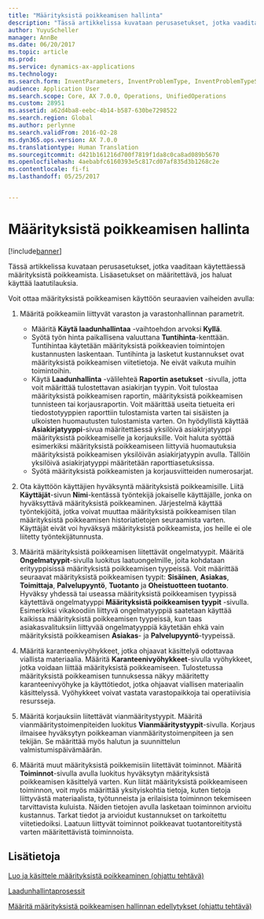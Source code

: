 ```yaml
---
title: "Määrityksistä poikkeamisen hallinta"
description: "Tässä artikkelissa kuvataan perusasetukset, jotka vaaditaan käytettäessä määrityksistä poikkeamista. Lisäasetukset on määritettävä, jos haluat käyttää laatutilauksia."
author: YuyuScheller
manager: AnnBe
ms.date: 06/20/2017
ms.topic: article
ms.prod: 
ms.service: dynamics-ax-applications
ms.technology: 
ms.search.form: InventParameters, InventProblemType, InventProblemTypeSetup, InventQuarantineZone, InventTestDiagnosticType, InventTestReportSetup, SysUserManagement
audience: Application User
ms.search.scope: Core, AX 7.0.0, Operations, UnifiedOperations
ms.custom: 28951
ms.assetid: a62d4ba8-eebc-4b14-b587-630be7298522
ms.search.region: Global
ms.author: perlynne
ms.search.validFrom: 2016-02-28
ms.dyn365.ops.version: AX 7.0.0
ms.translationtype: Human Translation
ms.sourcegitcommit: d421b161216d700f7819f1da8c0ca8ad089b5670
ms.openlocfilehash: 4aebabfc6160393e5c817cd07af835d3b1268c2e
ms.contentlocale: fi-fi
ms.lasthandoff: 05/25/2017


---
```


# <a name="nonconformance-management"></a>Määrityksistä poikkeamisen hallinta

[!include[banner](../includes/banner.md)]


Tässä artikkelissa kuvataan perusasetukset, jotka vaaditaan käytettäessä määrityksistä poikkeamista. Lisäasetukset on määritettävä, jos haluat käyttää laatutilauksia. 

Voit ottaa määrityksistä poikkeamisen käyttöön seuraavien vaiheiden avulla:

1.  Määritä poikkeamiin liittyvät varaston ja varastonhallinnan parametrit.
    -   Määritä **Käytä laadunhallintaa** -vaihtoehdon arvoksi **Kyllä**.
    -   Syötä työn hinta paikallisena valuuttana **Tuntihinta**-kenttään. Tuntihintaa käytetään määrityksistä poikkeavien toimintojen kustannusten laskentaan. Tuntihinta ja lasketut kustannukset ovat määrityksistä poikkeamisen viitetietoja. Ne eivät vaikuta muihin toimintoihin.
    -   Käytä **Laadunhallinta** -välilehteä **Raportin asetukset** -sivulla, jotta voit määrittää tulostettavan asiakirjan tyypin. Voit tulostaa määrityksistä poikkeamisen raportin, määrityksistä poikkeamisen tunnisteen tai korjausraportin. Voit määrittää useita tietueita eri tiedostotyyppien raporttiin tulostamista varten tai sisäisten ja ulkoisten huomautusten tulostamista varten. On hyödyllistä käyttää **Asiakirjatyyppi**-sivua määritettäessä yksilöivä asiakirjatyyppi määrityksistä poikkeamiselle ja korjauksille. Voit haluta syöttää esimerkiksi määrityksistä poikkeamiseen liittyviä huomautuksia määrityksistä poikkeamisen yksilöivän asiakirjatyypin avulla. Tällöin yksilöivä asiakirjatyyppi määritetään raporttiasetuksissa.
    -   Syötä määrityksistä poikkeamisten ja korjausviitteiden numerosarjat.

2.  Ota käyttöön käyttäjien hyväksyntä määrityksistä poikkeamisille. Liitä **Käyttäjät**-sivun **Nimi**-kentässä työntekijä jokaiselle käyttäjälle, jonka on hyväksyttävä määrityksistä poikkeaminen. Järjestelmä käyttää työntekijöitä, jotka voivat muuttaa määrityksistä poikkeamisen tilan määrityksistä poikkeamisen historiatietojen seuraamista varten. Käyttäjät eivät voi hyväksyä määrityksistä poikkeamista, jos heille ei ole liitetty työntekijätunnusta.
3.  Määritä määrityksistä poikkeamisen liitettävät ongelmatyypit. Määritä **Ongelmatyypit**-sivulla luokitus laatuongelmille, joita kohdataan erityyppisissä määrityksistä poikkeamisen tyypeissä. Voit määrittää seuraavat määrityksistä poikkeamisen tyypit: **Sisäinen**, **Asiakas**, **Toimittaja**, **Palvelupyyntö**, **Tuotanto** ja **Oheistuotteen tuotanto**. Hyväksy yhdessä tai useassa määrityksistä poikkeamisen tyypissä käytettävä ongelmatyyppi **Määrityksistä poikkeamisen tyypit** -sivulla. Esimerkiksi vikakoodiin liittyvä ongelmatyyppiä saatetaan käyttää kaikissa määrityksistä poikkeamisen tyypeissä, kun taas asiakasvalituksiin liittyvää ongelmatyyppiä käytetään ehkä vain määrityksistä poikkeamisen **Asiakas**- ja **Palvelupyyntö**-tyypeissä.
4.  Määritä karanteenivyöhykkeet, jotka ohjaavat käsittelyä odottavaa viallista materiaalia. Määritä **Karanteenivyöhykkeet**-sivulla vyöhykkeet, jotka voidaan liittää määrityksistä poikkeamiseen. Tulostetussa määrityksistä poikkeamisen tunnuksessa näkyy määritetty karanteenivyöhyke ja käyttötiedot, jotka ohjaavat viallisen materiaalin käsittelyssä. Vyöhykkeet voivat vastata varastopaikkoja tai operatiivisia resursseja.
5.  Määritä korjauksiin liitettävät vianmääritystyypit. Määritä vianmääritystoimenpiteiden luokitus **Vianmääritystyypit**-sivulla. Korjaus ilmaisee hyväksytyn poikkeaman vianmääritystoimenpiteen ja sen tekijän. Se määrittää myös halutun ja suunnittelun valmistumispäivämäärän.
6.  Määritä muut määrityksistä poikkemisiin liitettävät toiminnot. Määritä **Toiminnot**-sivulla avulla luokitus hyväksytyn määrityksistä poikkeamisen käsittelyä varten. Kun liität määrityksistä poikkeamiseen toiminnon, voit myös määrittää yksityiskohtia tietoja, kuten tietoja liittyvästä materiaalista, työtunneista ja erilaisista toiminnon tekemiseen tarvittavista kuluista. Näiden tietojen avulla lasketaan toiminnon arvioitu kustannus. Tarkat tiedot ja arvioidut kustannukset on tarkoitettu viitetiedoiksi. Laatuun liittyvät toiminnot poikkeavat tuotantoreititystä varten määritettävistä toiminnoista.


<a name="see-also"></a>Lisätietoja
--------

[Luo ja käsittele määrityksistä poikkeaminen (ohjattu tehtävä)](https://ax.help.dynamics.com/en/wiki/create-and-process-a-nonconformance/)

[Laadunhallintaprosessit](quality-management-processes.md)

[Määritä määrityksistä poikkeamisen hallinnan edellytykset (ohjattu tehtävä)](https://ax.help.dynamics.com/en/wiki/set-up-prequisites-for-nonconformance-management/)




